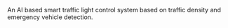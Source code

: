 An AI based smart traffic light control system based on traffic density and emergency vehicle detection.

